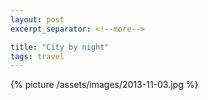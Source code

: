 ```yaml
---
layout: post
excerpt_separator: <!--more-->

title: "City by night"
tags: travel
---
```


{% picture /assets/images/2013-11-03.jpg %}
<!--more-->